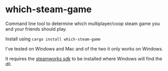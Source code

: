 # which-steam-game
Command line tool to determine which multiplayer/coop steam game you and your friends should play.

Install using `cargo install which-steam-game`

I've tested on Windows and Mac and of the two it only works on Windows.

It requires the [steamworks sdk](https://partner.steamgames.com/downloads/steamworks_sdk.zip) to be installed where Windows will find the dll.
